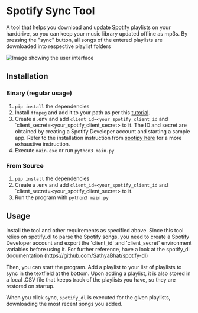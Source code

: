 # Spotify Sync Tool

A tool that helps you download and update Spotify playlists on your harddrive, so you can keep your music library updated offline as mp3s.
By pressing the "sync" button, all songs of the entered playlists are downloaded into respective playlist folders

![Image showing the user interface](https://user-images.githubusercontent.com/29024343/139120505-8072551f-e403-49eb-be5b-90f0e54317a4.png)

## Installation

### Binary (regular usage)

1. `pip install` the dependencies
2. Install `ffmpeg` and add it to your path as per this [tutorial](https://blog.gregzaal.com/how-to-install-ffmpeg-on-windows/).
3. Create a .env and add `client_id=<your_spotify_client_id` and `client_secret=<your_spotify_client_secret> to it. The ID and secret are obtained by creating a Spotify Developer account and starting a sample app. Refer to the installation instruction from [spotipy here](https://github.com/plamere/spotipy) for a more exhaustive instruction.
4. Execute `main.exe` or run `python3 main.py`

### From Source

1. `pip install` the dependencies
2. Create a .env and add `client_id=<your_spotify_client_id` and `client_secret=<your_spotify_client_secret> to it.
3. Run the program with `python3 main.py`

## Usage

Install the tool and other requirements as specified above.
Since this tool relies on spotify_dl to parse the Spotify songs, you need to create a Spotify Developer account 
and export the 'client_id' and 'client_secret' environment variables before using it. 
For further reference, have a look at the spotify_dl documentation (https://github.com/SathyaBhat/spotify-dl)

Then, you can start the program. Add a playlist to your list of playlists to sync in the textfield at the bottom. Upon adding a playlist,
it is also stored in a local .CSV file that keeps track of the playlists you have, so they are restored on startup.

When you click sync, `spotify_dl` is executed for the given playlists, downloading the most recent songs you added.
